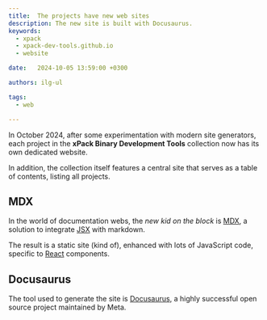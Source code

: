 ```yaml
---
title:  The projects have new web sites
description: The new site is built with Docusaurus.
keywords:
  - xpack
  - xpack-dev-tools.github.io
  - website

date:   2024-10-05 13:59:00 +0300

authors: ilg-ul

tags:
  - web

---
```


<head><title>{frontMatter.title}</title></head>

In October 2024, after some experimentation with modern site generators,
each project in the **xPack Binary Development Tools** collection now
has its own dedicated website.

<!--truncate-->

In addition, the collection itself
features a central site that serves as a table of contents, listing
all projects.

## MDX

In the world of documentation webs, the _new kid on the block_
is [MDX](https://mdxjs.com), a solution
to integrate [JSX](https://react.dev/learn/writing-markup-with-jsx) with
markdown.

The result is a static site (kind of), enhanced with lots of JavaScript
code, specific to [React](https://react.dev) components.

## Docusaurus

The tool used to generate the site is [Docusaurus](https://docusaurus.io),
a highly successful open source project maintained by Meta.
